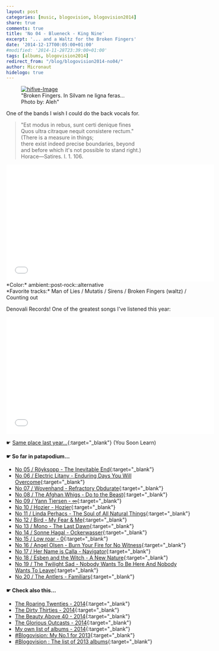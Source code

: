 ```yaml
---
layout: post
categories: [music, blogovision, blogovision2014]
share: true
comments: true
title: 'No 04 - Blueneck - King Nine'
excerpt: '... and a Waltz for the Broken Fingers'
date: '2014-12-17T00:05:00+01:00'
#modified: '2014-11-28T23:39:00+01:00'
tags: [albums, blogovision2014]
redirect_from: "/blog/blogovision2014-no04/"
author: Micronaut
hidelogo: true
---
```

<figure>
	<a href="{{ site.external_data_url }}/images/posts/blogovision/hifive.jpg"><img src="{{ site.external_data_url }}/images/posts/blogovision/hifive.jpg" alt="hifive-Image" class="center"/></a>
    <figcaption>"Broken Fingers. In Silvam ne ligna feras...<br/>Photo by: Aleh"</figcaption>
</figure>

One of the bands I wish I could do the back vocals for.

> "Est modus in rebus, sunt certi denique fines<br/>
> Quos ultra citraque nequit consistere rectum."<br/>
> (There is a measure in things;<br/>
> there exist indeed precise boundaries, beyond <br/>
> and before which it's not possible to stand right.)<br/>
> Horace—Satires. I. 1. 106.<br/>

<iframe width="560" height="315" src="//www.youtube.com/embed/jAY_UFTfNV0" frameborder="0" allowfullscreen>&nbsp;</iframe>
*Color:* ambient::post-rock::alternative<br/>
*Favorite tracks:* Man of Lies / Mutatis / Sirens / Broken Fingers (waltz) / Counting out

Denovali Records! One of the greatest songs I've listened this year:

<iframe width="560" height="315" src="//www.youtube.com/embed/lnMWNngKpb4" frameborder="0" allowfullscreen>&nbsp;</iframe>

&#x261B; [Same place last year...](http://themicronaut.tumblr.com/post/70329931478/blogovision2013-no04){:target="_blank"} (You Soon Learn)

#### &#x261B; So far in patapodium...
* [No 05 / Röyksopp	 - The Inevitable End](/music/blogovision/blogovision2014/blogovision2014-no05){:target="_blank"}
* [No 06 / Electric Litany - Enduring Days You Will Overcome](/music/blogovision/blogovision2014/blogovision2014-no06){:target="_blank"}
* [No 07 / Wovenhand - Refractory Obdurate](/music/blogovision/blogovision2014/blogovision2014-no07){:target="_blank"}
* [No 08 / The Afghan Whigs - Do to the Beast](/music/blogovision/blogovision2014/blogovision2014-no08){:target="_blank"}
* [No 09 / Yann Tiersen - ∞](/music/blogovision/blogovision2014/blogovision2014-no09){:target="_blank"}
* [No 10 / Hozier - Hozier](/music/blogovision/blogovision2014/blogovision2014-no10){:target="_blank"}
* [No 11 / Linda Perhacs - The Soul of All Natural Things](/music/blogovision/blogovision2014/blogovision2014-no11){:target="_blank"}
* [No 12 / Bird - My Fear & Me](/music/blogovision/blogovision2014/blogovision2014-no12){:target="_blank"}
* [No 13 / Mono - The Last Dawn](/music/blogovision/blogovision2014/blogovision2014-no13){:target="_blank"}
* [No 14 / Sonne Hagal - Ockerwasser](/music/blogovision/blogovision2014/blogovision2014-no14){:target="_blank"}
* [No 15 / Low roar - 0](/music/blogovision/blogovision2014/blogovision2014-no15){:target="_blank"}
* [No 16 / Angel Olsen - Burn Your Fire for No Witness](/music/blogovision/blogovision2014/blogovision2014-no16){:target="_blank"}
* [No 17 / Her Name is Calla - Navigator](/music/blogovision/blogovision2014/blogovision2014-no17){:target="_blank"}
* [No 18 / Esben and the Witch - A New Nature](/music/blogovision/blogovision2014/blogovision2014-no18){:target="_blank"}
* [No 19 / The Twilight Sad - Nobody Wants To Be Here And Nobody Wants To Leave](/music/blogovision/blogovision2014/blogovision2014-no19){:target="_blank"}
* [No 20 / The Antlers - Familiars](/music/blogovision/blogovision2014/blogovision2014-no20){:target="_blank"}

#### &#x261B; Check also this…
* [The Roaring Twenties - 2014](/music/blogovision/blogovision2014/blogovision2014-the-roaring-twenties){:target="_blank"}
* [The Dirty Thirties - 2014](/music/blogovision/blogovision2014/blogovision2014-the-dirty-thirties){:target="_blank"}
* [The Beauty Above 40 - 2014](/music/blogovision/blogovision2014/blogovision2014-the-beauty-above-40){:target="_blank"}
* [The Glorious Outcasts - 2014](/music/blogovision/blogovision2014/blogovision2014-the-glorious-outcasts-2014){:target="_blank"}
* [My own list of albums - 2014](/music/blogovision/blogovision2014/complete-list-2014){:target="_blank"}
* [#Blogovision: My No.1 for 2013](/music/blogovision/blogovision2013/blogovision2013-no01){:target="_blank"}
* [#Blogovision : The list of 2013 albums](/music/blogovision/blogovision2013/blogovision-my-own-list-of-2013-nominees-albums){:target="_blank"}